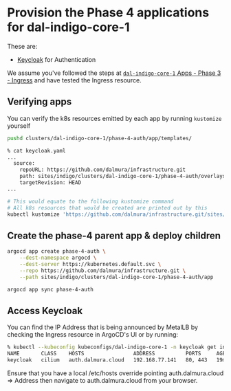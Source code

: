 # Provision the Phase 4 applications for dal-indigo-core-1

These are:
* [Keycloak](https://github.com/keycloak/keycloak) for Authentication

We assume you've followed the steps at [`dal-indigo-core-1` Apps - Phase 3 - Ingress](INDIGO-CORE-1-APPS-PHASE-3.md) and have tested the Ingress resource.

## Verifying apps

You can verify the k8s resources emitted by each app by running `kustomize` yourself
```bash
pushd clusters/dal-indigo-core-1/phase-4-auth/app/templates/

% cat keycloak.yaml
...
  source:
    repoURL: https://github.com/dalmura/infrastructure.git
    path: sites/indigo/clusters/dal-indigo-core-1/phase-4-auth/overlays/keycloak
    targetRevision: HEAD
...

# This would equate to the following kustomize command
# All k8s resources that would be created are printed out by this
kubectl kustomize 'https://github.com/dalmura/infrastructure.git/sites/indigo/clusters/dal-indigo-core-1/phase-4-auth/overlays/keycloak?ref=HEAD'
```

## Create the phase-4 parent app & deploy children
```bash
argocd app create phase-4-auth \
    --dest-namespace argocd \
    --dest-server https://kubernetes.default.svc \
    --repo https://github.com/dalmura/infrastructure.git \
    --path sites/indigo/clusters/dal-indigo-core-1/phase-4-auth/app

argocd app sync phase-4-auth
```

## Access Keycloak

You can find the IP Address that is being announced by MetalLB by checking the Ingress resource in ArgoCD's UI or by running:
```bash
% kubectl --kubeconfig kubeconfigs/dal-indigo-core-1 -n keycloak get ingress
NAME       CLASS    HOSTS                ADDRESS          PORTS     AGE
keycloak   cilium   auth.dalmura.cloud   192.168.77.141   80, 443   19m
```

Ensure that you have a local /etc/hosts override pointing auth.dalmura.cloud => Address then navigate to auth.dalmura.cloud from your browser.
